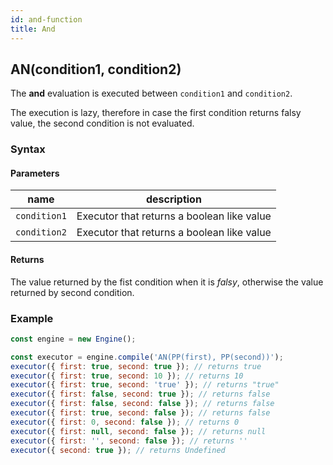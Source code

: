 ```yaml
---
id: and-function
title: And
---
```


## AN(condition1, condition2)

The **and** evaluation is executed between `condition1` and `condition2`.

The execution is lazy, therefore in case the first condition returns falsy value, the second condition is not evaluated.

### Syntax

<ny-railroad-diagram diagram="Diagram('AN','(',
    NonTerminal('term', optionsBuilder('href', '/docs/syntax/term#term')),
    ',',
    NonTerminal('term', optionsBuilder('href', '/docs/syntax/term#term')),
    ,')')"></ny-railroad-diagram>

#### Parameters

| name         | description                                |
| ------------ | ------------------------------------------ |
| `condition1` | Executor that returns a boolean like value |
| `condition2` | Executor that returns a boolean like value |

#### Returns

The value returned by the fist condition when it is _falsy_, otherwise the value returned by second condition.

### Example

```javascript
const engine = new Engine();

const executor = engine.compile('AN(PP(first), PP(second))');
executor({ first: true, second: true }); // returns true
executor({ first: true, second: 10 }); // returns 10
executor({ first: true, second: 'true' }); // returns "true"
executor({ first: false, second: true }); // returns false
executor({ first: false, second: false }); // returns false
executor({ first: true, second: false }); // returns false
executor({ first: 0, second: false }); // returns 0
executor({ first: null, second: false }); // returns null
executor({ first: '', second: false }); // returns ''
executor({ second: true }); // returns Undefined
```
